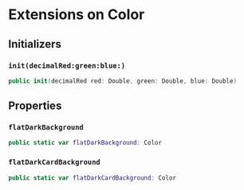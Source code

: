 # Extensions on Color

## Initializers

### `init(decimalRed:green:blue:)`

``` swift
public init(decimalRed red: Double, green: Double, blue: Double) 
```

## Properties

### `flatDarkBackground`

``` swift
public static var flatDarkBackground: Color 
```

### `flatDarkCardBackground`

``` swift
public static var flatDarkCardBackground: Color 
```
